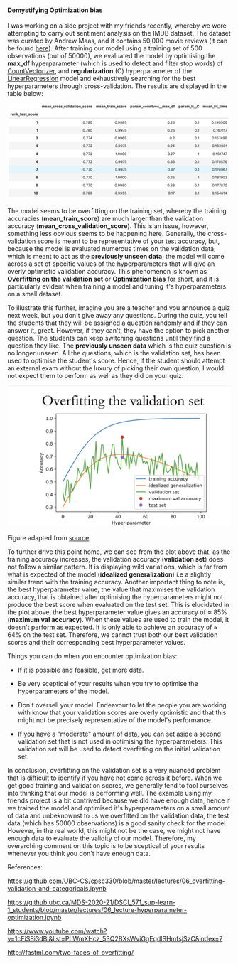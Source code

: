 #### **Demystifying Optimization bias**

I was working on a side project with my friends recently, whereby we were attempting to carry out sentiment analysis on the IMDB dataset. The dataset was curated by Andrew Maas, and it contains 50,000 movie reviews (it can be found [here](https://www.kaggle.com/utathya/imdb-review-dataset/download)). After training our model using a training set of 500 observations (out of 50000), we evaluated the model by optimising the **max_df** hyperparameter (which is used to detect and filter stop words) of [CountVectorizer](https://scikit-learn.org/stable/modules/generated/sklearn.feature_extraction.text.CountVectorizer.html), and **regularization** (C) hyperparameter of the [LinearRegression](https://scikit-learn.org/stable/modules/generated/sklearn.linear_model.LinearRegression.html) model and exhaustively searching for the best hyperparameters through cross-validation. The results are displayed in the table below: 

![](table1.png)

The model seems to be overfitting on the training set, whereby the training accuracies (**mean_train_score**) are much larger than the validation accuracy (**mean_cross_validation_score**). This is an issue, however, something less obvious seems to be happening here. Generally, the cross-validation score is meant to be representative of your test accuracy, but, because the model is evaluated numerous times on the validation data, which is meant to act as the **previously unseen data**, the model will come across a set of specific values of the hyperparameters that will give an overly optimistic validation accuracy. This phenomenon is known as **Overfitting on the validation set** or **Optimization bias** for short, and it is particularly evident when training a model and tuning it's hyperparameters on a small dataset. 


To illustrate this further, imagine you are a teacher and you announce a quiz next week, but you don't give away any questions. 
During the quiz, you tell the students that they will be assigned a question randomly and if they can answer it, great. However, if they can't, they have the option to pick another question. The students can keep switching questions until they find a question they like. The **previously unseen data** which is the quiz question is no longer unseen. All the questions, which is the validation set, has been used to optimise the student's score. Hence, if the student should attempt an external exam without the luxury of picking their own question, I would not expect them to perform as well as they did on your quiz. 

![](new_hypparam.png)

Figure adapted from [source](https://amueller.github.io/COMS4995-s20/slides/aml-03-supervised-learning/#22)


To further drive this point home, we can see from the plot above that, as the training accuracy increases, the validation accuracy (**validation set**) does not follow a similar pattern. It is displaying wild variations, which is far from what is expected of the model (**idealized generalization**) i.e a slightly similar trend with the training accuracy. Another important thing to note is, the best hyperparameter value, the value that maximises the validation accuracy, that is obtained after optimising the hyperparameters might not produce the best score when evaluated on the test set. This is elucidated in the plot above, the best hyperparameter value gives an accuracy of $\approx$ 85% (**maximum val accuracy**). When these values are used to train the model, it doesn't perform as expected. It is only able to achieve an accuracy of $\approx$ 64% on the test set. Therefore, we cannot trust both our best validation scores and their corresponding best hyperparameter values.      


Things you can do when you encounter optimization bias:

- If it is possible and feasible, get more data. 

- Be very sceptical of your results when you try to optimise the hyperparameters of the model.

- Don't oversell your model. Endeavour to let the people you are working with know that your validation scores are overly optimistic and that this might not be precisely representative of the model's performance. 

- If you have a "moderate" amount of data, you can set aside a second validation set that is not used in optimising the hyperparameters. This validation set will be used to detect overfitting on the initial validation set. 


In conclusion, overfitting on the validation set is a very nuanced problem that is difficult to identify if you have not come across it before. When we get good training and validation scores, we generally tend to fool ourselves into thinking that our model is performing well. The example using my friends project is a bit contrived because we did have enough data, hence if we trained the model and optimised it's hyperparameters on a small amount of data and unbeknownst to us we overfitted on the validation data, the test data (which has 50000 observations) is a good sanity check for the model. However, in the real world, this might not be the case, we might not have enough data to evaluate the validity of our model. Therefore, my overarching comment on this topic is to be sceptical of your results whenever you think you don't have enough data.  






References:

https://github.com/UBC-CS/cpsc330/blob/master/lectures/06_overfitting-validation-and-categoricals.ipynb

https://github.ubc.ca/MDS-2020-21/DSCI_571_sup-learn-1_students/blob/master/lectures/06_lecture-hyperparameter-optimization.ipynb

https://www.youtube.com/watch?v=1cFiS8i3dBI&list=PLWmXHcz_53Q2BXsWviGgEqdlSHmfsjSzC&index=7

http://fastml.com/two-faces-of-overfitting/



